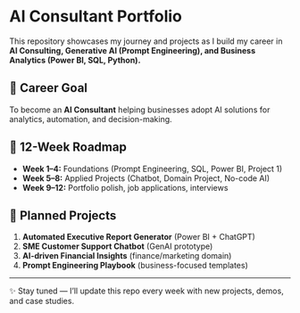 # AI Consultant Portfolio

This repository showcases my journey and projects as I build my career in **AI Consulting, Generative AI (Prompt Engineering), and Business Analytics (Power BI, SQL, Python).**

## 🎯 Career Goal
To become an **AI Consultant** helping businesses adopt AI solutions for analytics, automation, and decision-making.

## 📅 12-Week Roadmap
- **Week 1–4:** Foundations (Prompt Engineering, SQL, Power BI, Project 1)
- **Week 5–8:** Applied Projects (Chatbot, Domain Project, No-code AI)
- **Week 9–12:** Portfolio polish, job applications, interviews

## 📂 Planned Projects
1. **Automated Executive Report Generator** (Power BI + ChatGPT)
2. **SME Customer Support Chatbot** (GenAI prototype)
3. **AI-driven Financial Insights** (finance/marketing domain)
4. **Prompt Engineering Playbook** (business-focused templates)

---
✨ Stay tuned — I’ll update this repo every week with new projects, demos, and case studies.
